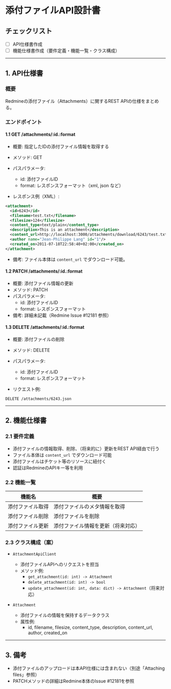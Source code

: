 # 添付ファイルAPI設計書

## チェックリスト

- [ ] API仕様書作成
- [ ] 機能仕様書作成（要件定義・機能一覧・クラス構成）

---

## 1. API仕様書

### 概要

Redmineの添付ファイル（Attachments）に関するREST APIの仕様をまとめる。

### エンドポイント

#### 1.1 GET /attachments/:id.:format

- 概要: 指定したIDの添付ファイル情報を取得する
- メソッド: GET
- パスパラメータ:
  - id: 添付ファイルID
  - format: レスポンスフォーマット（xml, json など）

- レスポンス例（XML）:

```xml
<attachment>
  <id>6243</id>
  <filename>test.txt</filename>
  <filesize>124</filesize>
  <content_type>text/plain</content_type>
  <description>This is an attachment</description>
  <content_url>http://localhost:3000/attachments/download/6243/test.txt</content_url>
  <author name="Jean-Philippe Lang" id="1"/>
  <created_on>2011-07-18T22:58:40+02:00</created_on>
</attachment>
```

- 備考: ファイル本体は `content_url` でダウンロード可能。

#### 1.2 PATCH /attachments/:id.:format

- 概要: 添付ファイル情報の更新
- メソッド: PATCH
- パスパラメータ:
  - id: 添付ファイルID
  - format: レスポンスフォーマット
- 備考: 詳細未記載（Redmine Issue #12181 参照）

#### 1.3 DELETE /attachments/:id.:format

- 概要: 添付ファイルの削除
- メソッド: DELETE
- パスパラメータ:
  - id: 添付ファイルID
  - format: レスポンスフォーマット

- リクエスト例:
```
DELETE /attachments/6243.json
```

---

## 2. 機能仕様書

### 2.1 要件定義

- 添付ファイルの情報取得、削除、（将来的に）更新をREST API経由で行う
- ファイル本体は `content_url` でダウンロード可能
- 添付ファイルはチケット等のリソースに紐付く
- 認証はRedmineのAPIキー等を利用

### 2.2 機能一覧

| 機能名           | 概要                               |
| ---------------- | ---------------------------------- |
| 添付ファイル取得 | 添付ファイルのメタ情報を取得       |
| 添付ファイル削除 | 添付ファイルを削除                 |
| 添付ファイル更新 | 添付ファイル情報を更新（将来対応） |

### 2.3 クラス構成（案）

- `AttachmentApiClient`
  - 添付ファイルAPIへのリクエストを担当
  - メソッド例:
    - `get_attachment(id: int) -> Attachment`
    - `delete_attachment(id: int) -> bool`
    - `update_attachment(id: int, data: dict) -> Attachment`（将来対応）

- `Attachment`
  - 添付ファイルの情報を保持するデータクラス
  - 属性例:
    - id, filename, filesize, content_type, description, content_url, author, created_on

---

## 3. 備考

- 添付ファイルのアップロードは本API仕様には含まれない（別途「Attaching files」参照）
- PATCHメソッドの詳細はRedmine本体のIssue #12181を参照
